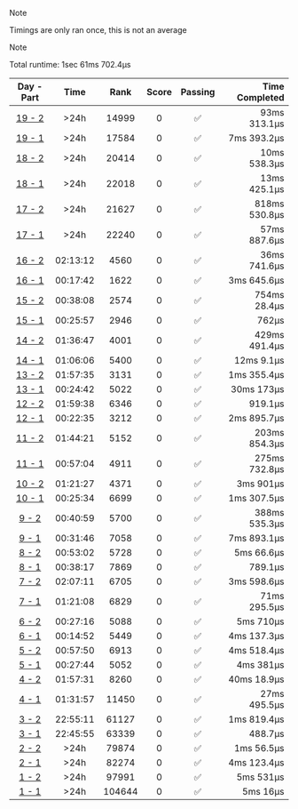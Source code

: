 > [!NOTE]
> Timings are only ran once, this is not an average

> [!NOTE]
> Total runtime: 1sec 61ms 702.4µs

|Day - Part|Time|Rank|Score|Passing|Time Completed|
|:-:|:-:|:-:|:-:|:-:|-:|
|[19 - 2](https://github.com/SWCreeperKing/AdventOfCode/blob/master/AdventOfCode/Solutions/2020/Day19.cs)|&gt;24h|14999|0|✅|93ms 313.1µs|
|[19 - 1](https://github.com/SWCreeperKing/AdventOfCode/blob/master/AdventOfCode/Solutions/2020/Day19.cs)|&gt;24h|17584|0|✅|7ms 393.2µs|
|[18 - 2](https://github.com/SWCreeperKing/AdventOfCode/blob/master/AdventOfCode/Solutions/2020/Day18.cs)|&gt;24h|20414|0|✅|10ms 538.3µs|
|[18 - 1](https://github.com/SWCreeperKing/AdventOfCode/blob/master/AdventOfCode/Solutions/2020/Day18.cs)|&gt;24h|22018|0|✅|13ms 425.1µs|
|[17 - 2](https://github.com/SWCreeperKing/AdventOfCode/blob/master/AdventOfCode/Solutions/2020/Day17.cs)|&gt;24h|21627|0|✅|818ms 530.8µs|
|[17 - 1](https://github.com/SWCreeperKing/AdventOfCode/blob/master/AdventOfCode/Solutions/2020/Day17.cs)|&gt;24h|22240|0|✅|57ms 887.6µs|
|[16 - 2](https://github.com/SWCreeperKing/AdventOfCode/blob/master/AdventOfCode/Solutions/2020/Day16.cs)|02:13:12|4560|0|✅|36ms 741.6µs|
|[16 - 1](https://github.com/SWCreeperKing/AdventOfCode/blob/master/AdventOfCode/Solutions/2020/Day16.cs)|00:17:42|1622|0|✅|3ms 645.6µs|
|[15 - 2](https://github.com/SWCreeperKing/AdventOfCode/blob/master/AdventOfCode/Solutions/2020/Day15.cs)|00:38:08|2574|0|✅|754ms 28.4µs|
|[15 - 1](https://github.com/SWCreeperKing/AdventOfCode/blob/master/AdventOfCode/Solutions/2020/Day15.cs)|00:25:57|2946|0|✅|762µs|
|[14 - 2](https://github.com/SWCreeperKing/AdventOfCode/blob/master/AdventOfCode/Solutions/2020/Day14.cs)|01:36:47|4001|0|✅|429ms 491.4µs|
|[14 - 1](https://github.com/SWCreeperKing/AdventOfCode/blob/master/AdventOfCode/Solutions/2020/Day14.cs)|01:06:06|5400|0|✅|12ms 9.1µs|
|[13 - 2](https://github.com/SWCreeperKing/AdventOfCode/blob/master/AdventOfCode/Solutions/2020/Day13.cs)|01:57:35|3131|0|✅|1ms 355.4µs|
|[13 - 1](https://github.com/SWCreeperKing/AdventOfCode/blob/master/AdventOfCode/Solutions/2020/Day13.cs)|00:24:42|5022|0|✅|30ms 173µs|
|[12 - 2](https://github.com/SWCreeperKing/AdventOfCode/blob/master/AdventOfCode/Solutions/2020/Day12.cs)|01:59:38|6346|0|✅|919.1µs|
|[12 - 1](https://github.com/SWCreeperKing/AdventOfCode/blob/master/AdventOfCode/Solutions/2020/Day12.cs)|00:22:35|3212|0|✅|2ms 895.7µs|
|[11 - 2](https://github.com/SWCreeperKing/AdventOfCode/blob/master/AdventOfCode/Solutions/2020/Day11.cs)|01:44:21|5152|0|✅|203ms 854.3µs|
|[11 - 1](https://github.com/SWCreeperKing/AdventOfCode/blob/master/AdventOfCode/Solutions/2020/Day11.cs)|00:57:04|4911|0|✅|275ms 732.8µs|
|[10 - 2](https://github.com/SWCreeperKing/AdventOfCode/blob/master/AdventOfCode/Solutions/2020/Day10.cs)|01:21:27|4371|0|✅|3ms 901µs|
|[10 - 1](https://github.com/SWCreeperKing/AdventOfCode/blob/master/AdventOfCode/Solutions/2020/Day10.cs)|00:25:34|6699|0|✅|1ms 307.5µs|
|[9 - 2](https://github.com/SWCreeperKing/AdventOfCode/blob/master/AdventOfCode/Solutions/2020/Day9.cs)|00:40:59|5700|0|✅|388ms 535.3µs|
|[9 - 1](https://github.com/SWCreeperKing/AdventOfCode/blob/master/AdventOfCode/Solutions/2020/Day9.cs)|00:31:46|7058|0|✅|7ms 893.1µs|
|[8 - 2](https://github.com/SWCreeperKing/AdventOfCode/blob/master/AdventOfCode/Solutions/2020/Day8.cs)|00:53:02|5728|0|✅|5ms 66.6µs|
|[8 - 1](https://github.com/SWCreeperKing/AdventOfCode/blob/master/AdventOfCode/Solutions/2020/Day8.cs)|00:38:17|7869|0|✅|789.1µs|
|[7 - 2](https://github.com/SWCreeperKing/AdventOfCode/blob/master/AdventOfCode/Solutions/2020/Day7.cs)|02:07:11|6705|0|✅|3ms 598.6µs|
|[7 - 1](https://github.com/SWCreeperKing/AdventOfCode/blob/master/AdventOfCode/Solutions/2020/Day7.cs)|01:21:08|6829|0|✅|71ms 295.5µs|
|[6 - 2](https://github.com/SWCreeperKing/AdventOfCode/blob/master/AdventOfCode/Solutions/2020/Day6.cs)|00:27:16|5088|0|✅|5ms 710µs|
|[6 - 1](https://github.com/SWCreeperKing/AdventOfCode/blob/master/AdventOfCode/Solutions/2020/Day6.cs)|00:14:52|5449|0|✅|4ms 137.3µs|
|[5 - 2](https://github.com/SWCreeperKing/AdventOfCode/blob/master/AdventOfCode/Solutions/2020/Day5.cs)|00:57:50|6913|0|✅|4ms 518.4µs|
|[5 - 1](https://github.com/SWCreeperKing/AdventOfCode/blob/master/AdventOfCode/Solutions/2020/Day5.cs)|00:27:44|5052|0|✅|4ms 381µs|
|[4 - 2](https://github.com/SWCreeperKing/AdventOfCode/blob/master/AdventOfCode/Solutions/2020/Day4.cs)|01:57:31|8260|0|✅|40ms 18.9µs|
|[4 - 1](https://github.com/SWCreeperKing/AdventOfCode/blob/master/AdventOfCode/Solutions/2020/Day4.cs)|01:31:57|11450|0|✅|27ms 495.5µs|
|[3 - 2](https://github.com/SWCreeperKing/AdventOfCode/blob/master/AdventOfCode/Solutions/2020/Day3.cs)|22:55:11|61127|0|✅|1ms 819.4µs|
|[3 - 1](https://github.com/SWCreeperKing/AdventOfCode/blob/master/AdventOfCode/Solutions/2020/Day3.cs)|22:45:55|63339|0|✅|488.7µs|
|[2 - 2](https://github.com/SWCreeperKing/AdventOfCode/blob/master/AdventOfCode/Solutions/2020/Day2.cs)|&gt;24h|79874|0|✅|1ms 56.5µs|
|[2 - 1](https://github.com/SWCreeperKing/AdventOfCode/blob/master/AdventOfCode/Solutions/2020/Day2.cs)|&gt;24h|82274|0|✅|4ms 123.4µs|
|[1 - 2](https://github.com/SWCreeperKing/AdventOfCode/blob/master/AdventOfCode/Solutions/2020/Day1.cs)|&gt;24h|97991|0|✅|5ms 531µs|
|[1 - 1](https://github.com/SWCreeperKing/AdventOfCode/blob/master/AdventOfCode/Solutions/2020/Day1.cs)|&gt;24h|104644|0|✅|5ms 16µs|
